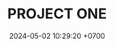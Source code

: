 ---
layout: teamCard
permalink: /team/:title.html
categories: LA2024JN LIN3 LIN4 LIN9
maincover: /assets/logos/BDLF.png
puntosLJMAYO24:
date: 2024-05-02 10:29:20 +0700
title: PROJECT ONE
tag: johto042024
color: black
puntosLJ202404: 12
grupo: sur
background: '#F16C38'
cover: /assets/ver.png
team: PROJECT ONE
ID: P1
status: <i class="fa-solid fa-check"></i>
puntos: 37
pj: 10
#PARTIDO 1
j1: RONDA 1
p1: GOLD V
pp1: P1
r1: 0
bg1: rock
rr1: 4 
pt1: 4
pj1: 1
#PARTIDO 2
j2: RONDA 2
p2: HGSS
pp2: P1
bg2: rock
r2: 0
rr2: 4
pt2: 4
pj2: 1
#PARTIDO 3
j3: RONDA 3
p3: P1
pp3: RN
bg3: rock
r3: 4
rr3: 0
pt3: 4
pj3: 1
#PARTIDO 4
j4: RONDA 4
p4: P1
pp4: TSF
bg4: rock
r4: 3
rr4: 1
pt4: 3
pj4: 1
#PARTIDO 5
j5: RONDA 5
p5: BNT
pp5: P1
bg5: rock
r5: 0
rr5: 4
pt5: 4
pj5: 1
#PARTIDO 6
j6: RONDA 6
p6: GOD O
pp6: P1
bg6: rock
r6: 0
rr6: 4
pt6: 4
pj6: 1
#PARTIDO 7
j7: RONDA 7
p7:  GOLD S
pp7: P1
bg7: rock
r7: 1
rr7: 3
pt7: 3
pj7: 1
#PARTIDO 8
j8: RONDA 8
p8:  HGHG
pp8: P1
bg8: rock
r8: 0
rr8: 4
pt8: 4
pj8: 1
#PARTIDO 9
j9: RONDA 9
p9:  P1
pp9: SSI
bg9: rock
r9: 
rr9:
pt9: 0
pj9: 0 
#PARTIDO 10
j10: RONDA 10
p10: IL
pp10: P1
bg10: rock
r10: 1
rr10: 3
pt10: 3
pj10: 1
#PARTIDO 11
j11: RONDA 11
p11: GOD G
pp11: P1
bg11: rock
r11: 0
rr11: 4
pt11: 4
pj11: 1
stream: <i class="fa-brands fa-twitch text-white"></i>
# dia: 19
# hora: '22:10'
---